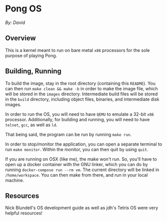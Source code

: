 # Pong OS

*By: David*

## Overview

This is a kernel meant to run on bare metal `x86` processors for the sole purpose of playing Pong.

## Building, Running

To build the image, stay in the root directory (containing this `README`). You can then run `make clean && make -b` in order to make the image file, which will be stored in the `images` directory. Intermediate build files will be stored in the `build` directory, including object files, binaries, and intermediate disk images.

In order to run the OS, you will need to have `QEMU` to emulate a 32-bit `x86` processor. Additionally, for building and running, you will need to have `telnet`, `gcc`, as well as `ld`.

That being said, the program can be run by running `make run`.

In order to stop/monitor the application, you can open a separate terminal to run `make monitor`. Within the monitor, you can then quit by using `quit`.

If you are running on OSX (like me), the make won't run. So, you'll have to open up a docker container with the GNU linker, which you can do by running `docker-compose run --rm vm`. The current directory will be linked in `/home/workspace`. You can then make from there, and run in your local machine.

## Resources

Nick Blundell's OS development guide as well as jdh's Tetris OS were very helpful resources!
